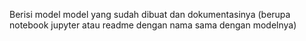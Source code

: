 Berisi model model yang sudah dibuat dan dokumentasinya (berupa notebook jupyter atau readme dengan nama sama dengan modelnya)
